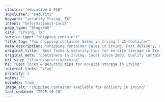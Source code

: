 ```yaml
---
cluster: "education & FAQ"
subcluster: "security"
keyword: "security Irving, TX"
intent: "Informational-Local"
page_type: "Blog/FAQ"
city: "Irving, TX"
service_type: "shipping container"
title_tag: "4xw shipping container Sales in Irving | LC Container"
meta_description: "shipping container sales in Irving. Fast delivery, competitive pricing. Serving security area. Quote ID: H1T. Call (214) 524-4168 for your free quote today."
original_title: "Best locks & security tips for on-site storage in Irving | LC Container"
original_meta: "Containers in Irving. Local since 2003. Quality containers. Fast delivery. Get your free quote — call (214) 524-4168 today. LC Container — your trusted DFW c..."
url_slug: "/learn/security/irving"
h1: "Best locks & security tips for on-site storage in Irving"
internal_links: "/faq"
priority: 3
notes: ""
noindex: true
image_alt: "shipping container available for delivery in Irving"
last_updated: "2025-10-20"
---
```


<!-- TODO: Add unique city/inventory copy, images, and internal links here. -->
